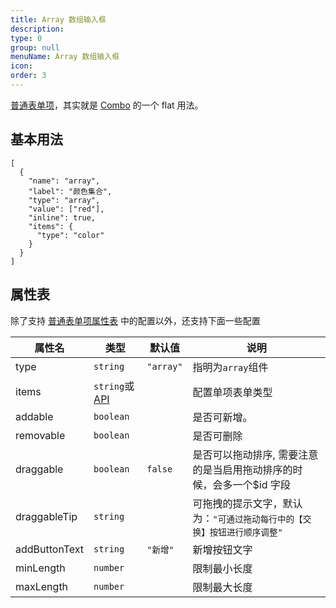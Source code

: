 ```yaml
---
title: Array 数组输入框
description: 
type: 0
group: null
menuName: Array 数组输入框
icon: 
order: 3
---
```

[普通表单项](./formitem)，其实就是 [Combo](./combo) 的一个 flat 用法。

## 基本用法

```schema:height="200" scope="form"
[
  {
    "name": "array",
    "label": "颜色集合",
    "type": "array",
    "value": ["red"],
    "inline": true,
    "items": {
      "type": "color"
    }
  }
]
```

## 属性表

除了支持 [普通表单项属性表](./formitem#%E5%B1%9E%E6%80%A7%E8%A1%A8) 中的配置以外，还支持下面一些配置

| 属性名        | 类型                           | 默认值    | 说明                                                                     |
| ------------- | ------------------------------ | --------- | ------------------------------------------------------------------------ |
| type          | `string`                       | `"array"` | 指明为`array`组件                                                        |
| items         | `string`或 [API](../types-api) |           | 配置单项表单类型                                                         |
| addable       | `boolean`                      |           | 是否可新增。                                                             |
| removable     | `boolean`                      |           | 是否可删除                                                               |
| draggable     | `boolean`                      | `false`   | 是否可以拖动排序, 需要注意的是当启用拖动排序的时候，会多一个\$id 字段    |
| draggableTip  | `string`                       |           | 可拖拽的提示文字，默认为：`"可通过拖动每行中的【交换】按钮进行顺序调整"` |
| addButtonText | `string`                       | `"新增"`  | 新增按钮文字                                                             |
| minLength     | `number`                       |           | 限制最小长度                                                             |
| maxLength     | `number`                       |           | 限制最大长度                                                             |





